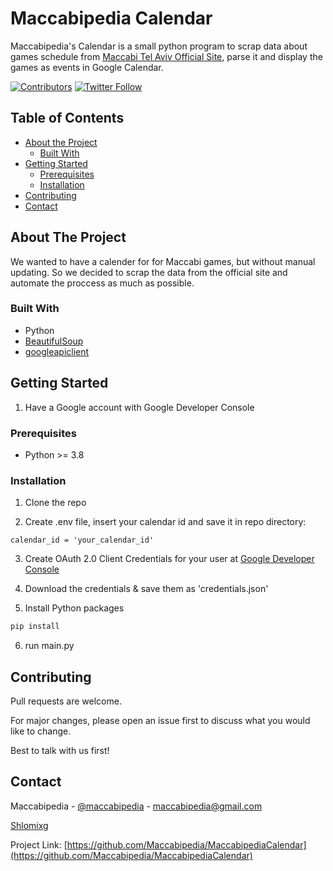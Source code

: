 # Maccabipedia Calendar
Maccabipedia's Calendar is a small python program to scrap data about games schedule from [Maccabi Tel Aviv Official Site](maccabi-tlv.co.il), parse it and display the games as events in Google Calendar.


<!-- PROJECT SHIELDS -->
<!--
*** I'm using markdown "reference style" links for readability.
*** Reference links are enclosed in brackets [ ] instead of parentheses ( ).
*** See the bottom of this document for the declaration of the reference variables
*** for contributors-url, forks-url, etc. This is an optional, concise syntax you may use.
*** https://www.markdownguide.org/basic-syntax/#reference-style-links
-->
[![Contributors][contributors-shield]][contributors-url]
[![Twitter Follow][follow-shield]][follow-url]

<!-- TABLE OF CONTENTS -->
## Table of Contents

* [About the Project](#about-the-project)
  * [Built With](#built-with)
* [Getting Started](#getting-started)
  * [Prerequisites](#prerequisites)
  * [Installation](#installation)
* [Contributing](#contributing)
* [Contact](#contact)



<!-- ABOUT THE PROJECT -->
## About The Project

We wanted to have a calender for for Maccabi games, but without manual updating.
So we decided to scrap the data from the official site and automate the proccess as much as possible.

### Built With
* Python
* [BeautifulSoup](https://www.crummy.com/software/BeautifulSoup/)
* [googleapiclient](https://github.com/googleapis/google-api-python-client)


<!-- GETTING STARTED -->
## Getting Started

1. Have a Google account with Google Developer Console

### Prerequisites

* Python >= 3.8

### Installation

1. Clone the repo

2. Create .env file, insert your calendar id and save it in repo directory:
```env
calendar_id = 'your_calendar_id'
```

3. Create OAuth 2.0 Client Credentials for your user at [Google Developer Console](https://console.developers.google.com/a)

4. Download the credentials & save them as 'credentials.json'

5. Install Python packages
```python
pip install 
```

6. run main.py


<!-- CONTRIBUTING -->
## Contributing

Pull requests are welcome.

For major changes, please open an issue first to discuss what you would like to change.

Best to talk with us first!



<!-- LICENSE
## License

Distributed under the MIT License. See `LICENSE` for more information.
 -->



<!-- CONTACT -->
## Contact

Maccabipedia - [@maccabipedia](https://twitter.com/maccabipedia) - maccabipedia@gmail.com

[Shlomixg](https://github.com/Shlomixg)

Project Link: [https://github.com/Maccabipedia/MaccabipediaCalendar](https://github.com/Maccabipedia/MaccabipediaCalendar)



<!-- MARKDOWN LINKS & IMAGES -->
[contributors-shield]: https://img.shields.io/github/contributors/Maccabipedia/MaccabipediaCalendar.svg?style=flat-square
[contributors-url]: https://github.com/Maccabipedia/MaccabipediaCalendar/graphs/contributors
[follow-shield]: https://img.shields.io/twitter/follow/maccabipedia?color=%23ffdd00&style=flat-square
[follow-url]: https://twitter.com/intent/follow?screen_name=maccabipedia
